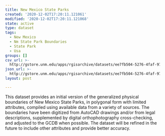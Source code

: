 ```yaml
---
title: New Mexico State Parks
created: '2020-12-02T17:20:11.121061'
modified: '2020-12-02T17:20:11.121068'
state: active
type: dataset
tags:
  - New Mexico
  - Nm State Park Boundaries
  - State Park
  - Usa
groups: []
csv_url: >-
  http://gstore.unm.edu/apps/rgisarchive/datasets/ee7fb504-5276-4faf-979a-0aa008e9cbf8/nmstateparks.derived.csv
json_url: >-
  http://gstore.unm.edu/apps/rgisarchive/datasets/ee7fb504-5276-4faf-979a-0aa008e9cbf8/nmstateparks.derived.json
layout: post

---
```

This dataset provides an initial version of the generalized physical boundaries of New
Mexico State Parks, in polygonal form with limited attributes, compiled using available data from a
variety of sources. The boundaries have been digitized from AutoCAD drawings and/or from legal
descriptions, supplemented by digital orthophotography cross-checking, and adjusted to the GCDB when
possible. The dataset will be refined in the future to include other attributes and provide better
accuracy.
